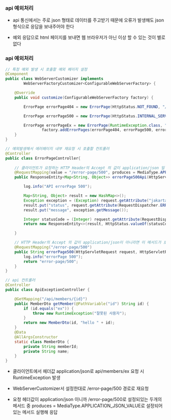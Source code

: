 ### api 예외처리

* api 통신에서는 주로 json 형태로 데이터를 주고받기 때문에 오류가 발생해도 json 형식으로 응답을 보내주어야 한다

* 예외 응답으로 html 페이지를 보내면 웹 브라우저가 아닌 이상 할 수 있는 것이 별로 없다 


### api 예외처리

```java
// 특정 예외 발생 시 호출할 예외 페이지 설정
@Component
public class WebServerCustomizer implements
        WebServerFactoryCustomizer<ConfigurableWebServerFactory> {

    @Override
    public void customize(ConfigurableWebServerFactory factory) {

        ErrorPage errorPage404 = new ErrorPage(HttpStatus.NOT_FOUND, "/error-page/404");

        ErrorPage errorPage500 = new ErrorPage(HttpStatus.INTERNAL_SERVER_ERROR, "/error-page/500");

        ErrorPage errorPageEx = new ErrorPage(RuntimeException.class, "/error-page/500");
                factory.addErrorPages(errorPage404, errorPage500, errorPageEx);
    }
}
```
```java
// 예외발생해서 에러페이지 내부 재요청 시 호출할 컨트롤러 
@Controller
public class ErrorPageController{
    
    // 클라이언트가 요청하는 HTTP Header의 Accept 의 값이 application/json 일 때 해당 메서드가 호출된다는 뜻
    @RequestMapping(value = "/error-page/500", produces = MediaType.APPLICATION_JSON_VALUE)
    public ResponseEntity<Map<String, Object>> errorPage500Api(HttpServletRequest request, HttpServletResponse response){

        log.info("API errorPage 500");

        Map<String, Object> result = new HashMap<>();
        Exception exception = (Exception) request.getAttribute("jakarta.servlet.error.exception");
        result.put("status", request.getAttribute(RequestDispatcher.ERROR_STATUS_CODE));
        result.put("message", exception.getMessage());

        Integer statusCode = (Integer) request.getAttribute(RequestDispatcher.ERROR_STATUS_CODE);
        return new ResponseEntity<>(result, HttpStatus.valueOf(statusCode));

    }

    // HTTP Header의 Accept 의 값이 application/json이 아니라면 이 메서드가 호출됨
    @RequestMapping("/error-page/500")
    public String errorPage500(HttpServletRequest request, HttpServletResponse response) {
        log.info("errorPage 500");
        return "error-page/500";
    }
}
```
```java
// api 컨트롤러
@Controller
public class ApiExceptionController {

    @GetMapping("/api/members/{id}")
    public MemberDto getMember(@PathVariable("id") String id) {
        if (id.equals("ex")) {
            throw new RuntimeException("잘못된 사용자");
        }
        return new MemberDto(id, "hello " + id);
    }
    @Data
    @AllArgsConstructor
    static class MemberDto {
        private String memberId;
        private String name;
    }
}
```

* 클라이언트에서 헤더값 application/json로 api/members/ex 요청 시 RuntimeException 발생

* WebServerCustomizer서 설정한대로 /error-page/500 경로로 재요청

* 요청 헤더값이 application/json 이니까 /error-page/500로 설정되있는 두개의 메서드 중 produces = MediaType.APPLICATION_JSON_VALUE로 설정되어있는 메서드 실행해 응답

